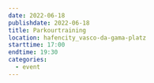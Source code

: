 ```yaml
---
date: 2022-06-18
publishdate: 2022-06-18
title: Parkourtraining
location: hafencity_vasco-da-gama-platz
starttime: 17:00
endtime: 19:30
categories:
  - event
---
```

